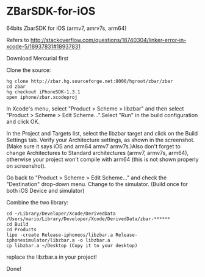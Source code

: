 ZBarSDK-for-iOS
===============

64bits ZbarSDK for iOS (armv7, amrv7s, arm64)


Refers to http://stackoverflow.com/questions/18740304/linker-error-in-xcode-5/18937831#18937831


Download Mercurial first

Clone the source:
<pre><code>hg clone http://zbar.hg.sourceforge.net:8000/hgroot/zbar/zbar 
cd zbar 
hg checkout iPhoneSDK-1.3.1 
open iphone/zbar.xcodeproj
</code></pre>

In Xcode's menu, select "Product > Scheme > libzbar" and then select "Product > Scheme > Edit Scheme…".Select "Run" in the build configuration and click OK.

In the Project and Targets list, select the libzbar target and click on the Build Settings tab. Verify your Architecture settings, as shown in the screenshot. (Make sure it says iOS and arm64 armv7 armv7s.)Also don't forget to change Architectures to Standard architectures (armv7, armv7s, arm64), otherwise your project won't compile with arm64 (this is not shown properly on screenshot).

Go back to "Product > Scheme > Edit Scheme…" and check the "Destination" drop-down menu. Change to the simulator. (Build once for both iOS Device and simulator)

Combine the two library:

<pre><code>cd ~/Library/Developer/Xcode/DerivedData
/Users/mario/Library/Developer/Xcode/DerivedData/zbar-******
cd Build
cd Products
lipo -create Release-iphoneos/libzbar.a Release-iphonesimulator/libzbar.a -o libzbar.a 
cp libzbar.a ~/Desktop (Copy it to your desktop)
</code></pre>

replace the libzbar.a in your project!

Done!
